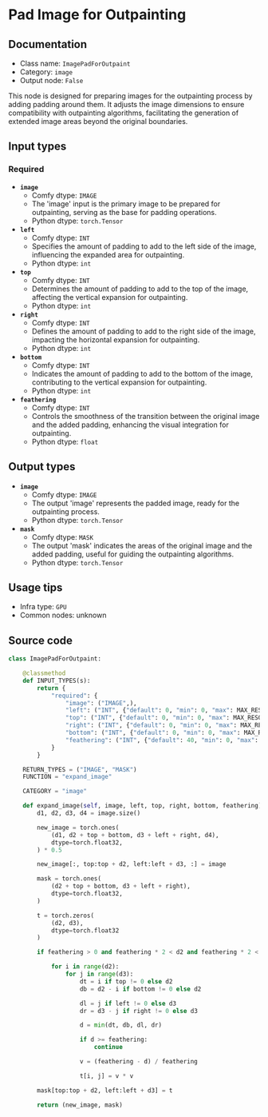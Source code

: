 # Pad Image for Outpainting
## Documentation
- Class name: `ImagePadForOutpaint`
- Category: `image`
- Output node: `False`

This node is designed for preparing images for the outpainting process by adding padding around them. It adjusts the image dimensions to ensure compatibility with outpainting algorithms, facilitating the generation of extended image areas beyond the original boundaries.
## Input types
### Required
- **`image`**
    - Comfy dtype: `IMAGE`
    - The 'image' input is the primary image to be prepared for outpainting, serving as the base for padding operations.
    - Python dtype: `torch.Tensor`
- **`left`**
    - Comfy dtype: `INT`
    - Specifies the amount of padding to add to the left side of the image, influencing the expanded area for outpainting.
    - Python dtype: `int`
- **`top`**
    - Comfy dtype: `INT`
    - Determines the amount of padding to add to the top of the image, affecting the vertical expansion for outpainting.
    - Python dtype: `int`
- **`right`**
    - Comfy dtype: `INT`
    - Defines the amount of padding to add to the right side of the image, impacting the horizontal expansion for outpainting.
    - Python dtype: `int`
- **`bottom`**
    - Comfy dtype: `INT`
    - Indicates the amount of padding to add to the bottom of the image, contributing to the vertical expansion for outpainting.
    - Python dtype: `int`
- **`feathering`**
    - Comfy dtype: `INT`
    - Controls the smoothness of the transition between the original image and the added padding, enhancing the visual integration for outpainting.
    - Python dtype: `float`
## Output types
- **`image`**
    - Comfy dtype: `IMAGE`
    - The output 'image' represents the padded image, ready for the outpainting process.
    - Python dtype: `torch.Tensor`
- **`mask`**
    - Comfy dtype: `MASK`
    - The output 'mask' indicates the areas of the original image and the added padding, useful for guiding the outpainting algorithms.
    - Python dtype: `torch.Tensor`
## Usage tips
- Infra type: `GPU`
- Common nodes: unknown


## Source code
```python
class ImagePadForOutpaint:

    @classmethod
    def INPUT_TYPES(s):
        return {
            "required": {
                "image": ("IMAGE",),
                "left": ("INT", {"default": 0, "min": 0, "max": MAX_RESOLUTION, "step": 8}),
                "top": ("INT", {"default": 0, "min": 0, "max": MAX_RESOLUTION, "step": 8}),
                "right": ("INT", {"default": 0, "min": 0, "max": MAX_RESOLUTION, "step": 8}),
                "bottom": ("INT", {"default": 0, "min": 0, "max": MAX_RESOLUTION, "step": 8}),
                "feathering": ("INT", {"default": 40, "min": 0, "max": MAX_RESOLUTION, "step": 1}),
            }
        }

    RETURN_TYPES = ("IMAGE", "MASK")
    FUNCTION = "expand_image"

    CATEGORY = "image"

    def expand_image(self, image, left, top, right, bottom, feathering):
        d1, d2, d3, d4 = image.size()

        new_image = torch.ones(
            (d1, d2 + top + bottom, d3 + left + right, d4),
            dtype=torch.float32,
        ) * 0.5

        new_image[:, top:top + d2, left:left + d3, :] = image

        mask = torch.ones(
            (d2 + top + bottom, d3 + left + right),
            dtype=torch.float32,
        )

        t = torch.zeros(
            (d2, d3),
            dtype=torch.float32
        )

        if feathering > 0 and feathering * 2 < d2 and feathering * 2 < d3:

            for i in range(d2):
                for j in range(d3):
                    dt = i if top != 0 else d2
                    db = d2 - i if bottom != 0 else d2

                    dl = j if left != 0 else d3
                    dr = d3 - j if right != 0 else d3

                    d = min(dt, db, dl, dr)

                    if d >= feathering:
                        continue

                    v = (feathering - d) / feathering

                    t[i, j] = v * v

        mask[top:top + d2, left:left + d3] = t

        return (new_image, mask)

```
